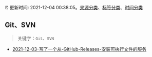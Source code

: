 :alarm_clock: 更新时间: 2021-12-04 00:38:05。[来源分类](../README.md)、[标签分类](../TAGS.md)、[时间分类](../TIMELINE.md)

## Git、SVN


> 关键字：`Git`、`SVN`



- [2021-12-03-写了一个从-GitHub-Releases-安装可执行文件的服务](https://www.v2ex.com/t/819916) 